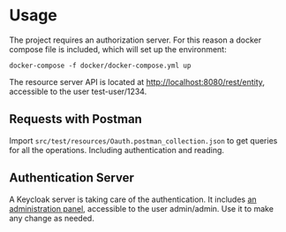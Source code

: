 # Usage

The project requires an authorization server. For this reason a docker compose file is included, which will set up the environment:

```
docker-compose -f docker/docker-compose.yml up
```

The resource server API is located at [http://localhost:8080/rest/entity](http://localhost:8080/rest/entity), accessible to the user test-user/1234.

## Requests with Postman

Import `src/test/resources/Oauth.postman_collection.json` to get queries for all the operations. Including authentication and reading.

## Authentication Server

A Keycloak server is taking care of the authentication. It includes [an administration panel](http://localhost:8090/), accessible to the user admin/admin. Use it to make any change as needed.
